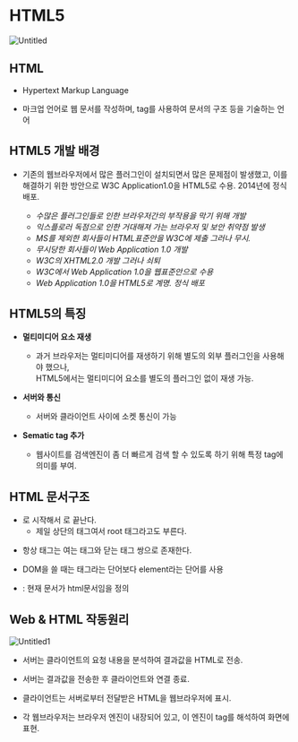 # HTML5


![Untitled](https://user-images.githubusercontent.com/67090601/131507793-ac74e829-c764-42b3-9799-7f9c76629bc2.png)


## HTML


- Hypertext Markup Language

- 마크업 언어로 웹 문서를 작성하며, tag를 사용하여 문서의 구조 등을 기술하는 언어

## HTML5 개발 배경


- 기존의 웹브라우저에서 많은 플러그인이 설치되면서 많은 문제점이 발생했고, 이를 해결하기 위한 방안으로 W3C Application1.0을 HTML5로 수용. 2014년에 정식 배포.

    - *수많은 플러그인들로 인한 브라우저간의 부작용을 막기 위해 개발*
    - *익스플로러 독점으로 인한 거대해져 가는 브라우저 및 보안 취약점 발생*
    - *MS를 제외한 회사들이 HTML표준안을 W3C에 제출 그러나 무시.*
    - *무시당한 회사들이 Web Application 1.0 개발*
    - *W3C의 XHTML2.0 개발 그러나 쇠퇴*
    - *W3C에서 Web Application 1.0을 웹표준안으로 수용*
    - *Web Application 1.0을 HTML5로 계명. 정식 배포*

## HTML5의 특징


- **멀티미디어 요소 재생**

    - 과거 브라우저는 멀티미디어를 재생하기 위해 별도의 외부 플러그인을 사용해야 했으나, <br> HTML5에서는 멀티미디어 요소를 별도의 플러그인 없이 재생 가능.
- **서버와 통신**
    - 서버와 클라이언트 사이에 소켓 통신이 가능
- **Sematic tag 추가**
    - 웹사이트를 검색엔진이 좀 더 빠르게 검색 할 수 있도록 하기 위해 특정 tag에 의미를 부여.

## HTML 문서구조

- <html>로 시작해서 </html>로 끝난다.

    - 제일 상단의 태그여서 root 태그라고도 부른다.
    
- 항상 태그는 여는 태그와 닫는 태그 쌍으로 존재한다.
- DOM을 쓸 때는 태그라는 단어보다 element라는 단어를 사용
- <!DOCTYPE html> : 현재 문서가  html문서임을 정의

## Web & HTML 작동원리

![Untitled1](https://user-images.githubusercontent.com/67090601/131507993-2fa5989f-e205-4def-9641-716da4aea392.png)

- 서버는 클라이언트의 요청 내용을 분석하여 결과값을 HTML로 전송.

- 서버는 결과값을 전송한 후 클라이언트와 연결 종료.
- 클라이언트는 서버로부터 전달받은 HTML을 웹브라우저에 표시.
- 각 웹브라우저는 브라우저 엔진이 내장되어 있고, 이 엔진이 tag를 해석하여 화면에 표현.
